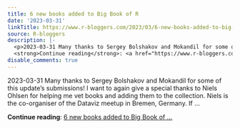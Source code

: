 ```yaml
---
title: 6 new books added to Big Book of R
date: '2023-03-31'
linkTitle: https://www.r-bloggers.com/2023/03/6-new-books-added-to-big-book-of-r/
source: R-bloggers
description: |-
  <p>2023-03-31 Many thanks to Sergey Bolshakov and Mokandil for some of this update’s submissions! I want to again give a special thanks to Niels Ohlsen for helping me vet books and adding them to the collection. Niels is the co-organiser of the Dataviz meetup in Bremen, Germany. If ...</p>
  <strong>Continue reading</strong>: <a href="https://www.r-bloggers.com/2023/03/6-new-books-added-to-big-book-of-r/">6 new books added to Big Book of ...
disable_comments: true
---
```

<p>2023-03-31 Many thanks to Sergey Bolshakov and Mokandil for some of this update’s submissions! I want to again give a special thanks to Niels Ohlsen for helping me vet books and adding them to the collection. Niels is the co-organiser of the Dataviz meetup in Bremen, Germany. If ...</p>
<strong>Continue reading</strong>: <a href="https://www.r-bloggers.com/2023/03/6-new-books-added-to-big-book-of-r/">6 new books added to Big Book of ...
